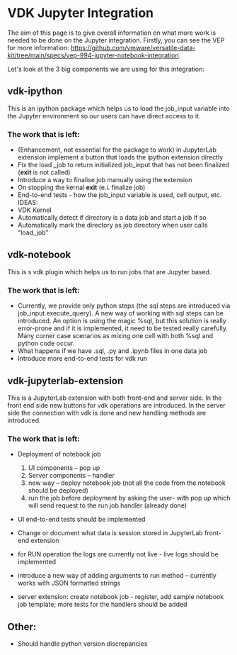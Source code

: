 # VDK Jupyter Integration 

The aim of this page is to give overall information on what more work is needed to be done on the Jupyter integration. 
 Firstly, you can see the VEP for more information: https://github.com/vmware/versatile-data-kit/tree/main/specs/vep-994-jupyter-notebook-integration.

Let's look at the 3 big components we are using for this integration: 

## vdk-ipython 
This is an ipython package which helps us to load the job_input variable into the Jupyter environment so our users can have direct access to it.
### The work that is left:
* (Enhancement, not essential for the package to work) in JupyterLab extension implement a button that loads the ipython extension directly
* Fix the load _job to return initialized job_input that has not been finalized (__exit__ is not called)
* Introduce a way to finalise job manually using the extension
* On stopping the kernal __exit__  (e.i. finalize job)
* End-to-end tests - how the job_input variable is used, cell output, etc.
IDEAS: 
* VDK Kernel 
*  Automatically detect if directory is a data job and start a job if so
*  Automatically mark the directory as job directory when user calls “load_job” 


## vdk-notebook 
This is s vdk plugin which helps us to run jobs that are Jupyter based.

### The work that is left:
* Currently, we provide only python steps (the sql steps are introduced via job_input.execute_query). A new way of working with sql steps can be introduced. An option is using the magic %sql, but this solution is really error-prone and if it is implemented, it need to be tested really carefully. Many corner case scenarios as mixing one cell with both %sql and python code occur. 
* What happens if we have .sql, .py and .ipynb files in one data job
* Introduce more end-to-end tests for vdk run

## vdk-jupyterlab-extension 
This is a JupyterLab extension with both front-end and server side. In the front end side new buttons for vdk operations are introduced. In the server side the connection with vdk is done and new handling methods are introduced.

### The work that is left:
* Deployment of notebook job
    1. UI components – pop up 
    2. Server components – handler
    3. new way – deploy notebook job (not all the code from the notebook should be deployed)
    4. run the job before deployment by asking the user- with pop up which will send request to the run job handler (already done)

* UI end-to-end tests should be implemented 
* Change or document what data is session stored in JupyterLab front-end extension
* for RUN operation the logs are currently not live - live logs should be implemented
* introduce a new way of adding arguments to run method – currently works with JSON formatted strings 
* server extension: create notebook job - register, add sample notebook job template; more tests for the handlers should be added 

## Other: 
* Should handle python version discrepancies 




